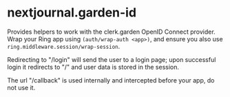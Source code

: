 # nextjournal.garden-id

Provides helpers to work with the clerk.garden OpenID Connect provider.
Wrap your Ring app using `(auth/wrap-auth <app>)`, and ensure you also
use `ring.middleware.session/wrap-session`.

Redirecting to "/login" will send the user to a login page; upon
successful login it redirects to "/" and user data is stored in the
session.

The url "/callback" is used internally and intercepted before your app,
do not use it.

